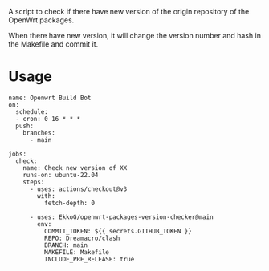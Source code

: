 A script to check if there have new version of the origin repository of the OpenWrt packages.

When there have new version, it will change the version number and hash in the Makefile and commit it.

# Usage

```
name: Openwrt Build Bot
on:
  schedule:
  - cron: 0 16 * * *
  push:
    branches:
      - main

jobs:
  check:
    name: Check new version of XX
    runs-on: ubuntu-22.04
    steps:
      - uses: actions/checkout@v3
        with:
          fetch-depth: 0

      - uses: EkkoG/openwrt-packages-version-checker@main
        env:
          COMMIT_TOKEN: ${{ secrets.GITHUB_TOKEN }}
          REPO: Dreamacro/clash
          BRANCH: main
          MAKEFILE: Makefile
          INCLUDE_PRE_RELEASE: true
```